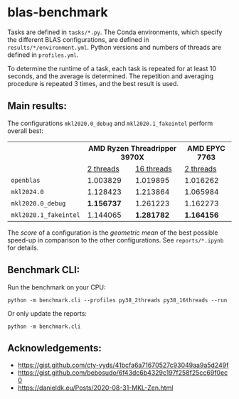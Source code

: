 # blas-benchmark

Tasks are defined in `tasks/*.py`. The Conda environments, which specify the different BLAS configurations, are defined in `results/*/environment.yml`. Python versions and numbers of threads are defined in `profiles.yml`.

To determine the runtime of a task, each task is repeated for at least 10 seconds, and the average is determined. The repetition and averaging procedure is repeated 3 times, and the best result is used.

## Main results:

The configurations <code>mkl2020.0_debug</code> and <code>mkl2020.1_fakeintel</code> perform overall best:

<table>
  <tr>
    <th rowspan="2">&nbsp;</th>
    <th colspan="2">AMD Ryzen Threadripper 3970X</th>
    <th>AMD EPYC 7763</th>
  <tr>
    <td><a href="https://github.com/kostrykin/blas-benchmark/blob/master/reports/py38_2threads/AMD%20Ryzen%20Threadripper%203970X%2032-Core%20Processor.ipynb">2 threads</a></td>
    <td><a href="https://github.com/kostrykin/blas-benchmark/blob/master/reports/py38_16threads/AMD%20Ryzen%20Threadripper%203970X%2032-Core%20Processor.ipynb">16 threads</a></td>
    <td><a href="https://github.com/kostrykin/blas-benchmark/blob/master/reports/py38_2threads/AMD%20EPYC%207763%2064-Core%20Processor.ipynb">2 threads</a></td>
  </tr>
  <tr>
    <td><code>openblas</code></td>
    <td>1.003829</td>
    <td>1.019895</td>
    <td>1.016262</td>
  </tr>
  <tr>
    <td><code>mkl2024.0</code></td>
    <td>1.128423</td>
    <td>1.213864</td>
    <td>1.065984</td>
  </tr>
  <tr>
    <td><code>mkl2020.0_debug</code></td>
    <td><b>1.156737</b></td>
    <td>1.261223</td>
    <td>1.162273</td>
  </tr>
  <tr>
    <td><code>mkl2020.1_fakeintel</code></td>
    <td>1.144065</td>
    <td><b>1.281782</b></td>
    <td><b>1.164156</b></td>
  </tr>
</table>

The *score* of a configuration is the *geometric mean* of the best possible speed-up in comparison to the other configurations. See `reports/*.ipynb` for details.

## Benchmark CLI:

Run the benchmark on your CPU:
```
python -m benchmark.cli --profiles py38_2threads py38_16threads --run
```

Or only update the reports:
```
python -m benchmark.cli
```

## Acknowledgements:
- <https://gist.github.com/cty-yyds/41bcfa6a71670527c93049aa9a5d249f>
- <https://gist.github.com/bebosudo/6f43dc6b4329c197f258f25cc69f0ec0>
- <https://danieldk.eu/Posts/2020-08-31-MKL-Zen.html>
